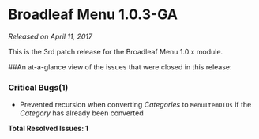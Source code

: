# Broadleaf Menu 1.0.3-GA

_Released on April 11, 2017_

This is the 3rd patch release for the Broadleaf Menu 1.0.x module.

##An at-a-glance view of the issues that were closed in this release:

### Critical Bugs(1)
- Prevented recursion when converting *Categories* to `MenuItemDTOs` if the *Category* has already been converted

**Total Resolved Issues: 1**